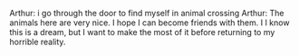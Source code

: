 
Arthur: i go through the door to find myself in animal crossing
Arthur: The animals here are very nice. I hope I can become friends with them. I
 I know this is a dream, but I want to make the most of it before returning to my horrible reality.
